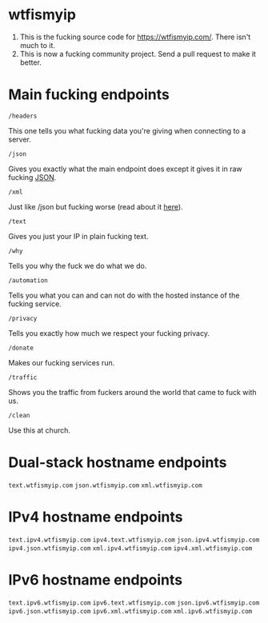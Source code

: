 # wtfismyip

1. This is the fucking source code for https://wtfismyip.com/. There isn't much to it.
2. This is now a fucking community project. Send a pull request to make it better.

# Main fucking endpoints

`/headers`

This one tells you what fucking data you're giving when connecting to a server.

`/json`

Gives you exactly what the main endpoint does except it gives it in raw fucking [JSON](https://www.json.org/json-en.html).

`/xml`

Just like /json but fucking worse (read about it [here](https://en.wikipedia.org/wiki/XML)).

`/text`

Gives you just your IP in plain fucking text.

`/why`

Tells you why the fuck we do what we do.

`/automation`

Tells you what you can and can not do with the hosted instance of the fucking service.

`/privacy`

Tells you exactly how much we respect your fucking privacy.

`/donate`

Makes our fucking services run.

`/traffic`

Shows you the traffic from fuckers around the world that came to fuck with us.

`/clean`

Use this at church.

# Dual-stack hostname endpoints

`text.wtfismyip.com`
`json.wtfismyip.com`
`xml.wtfismyip.com`

# IPv4 hostname endpoints

`text.ipv4.wtfismyip.com`
`ipv4.text.wtfismyip.com`
`json.ipv4.wtfismyip.com`
`ipv4.json.wtfismyip.com`
`xml.ipv4.wtfismyip.com`
`ipv4.xml.wtfismyip.com`

# IPv6 hostname endpoints

`text.ipv6.wtfismyip.com`
`ipv6.text.wtfismyip.com`
`json.ipv6.wtfismyip.com`
`ipv6.json.wtfismyip.com`
`ipv6.xml.wtfismyip.com`
`xml.ipv6.wtfismyip.com`
